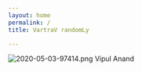 ```yaml
---
layout: home
permalink: /
title: VartraV randomLy

---
```


![2020-05-03-97414.png](https://anandvip.github.io/vartrav_randomly/assets/2020-05-03-97414.png)
Vipul Anand

